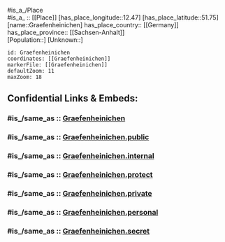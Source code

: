 ﻿---
confidential: public
isDeleted: false
location:
- 51.75
- 12.47
mapmarker: city
mapzoom:
- 7
- 12
SpocWebEntityId: 30624
tags:
- geo/City
type: City
---

#is_a_/Place  
#is_a_ :: [[Place]] 
[has_place_longitude::12.47] 
[has_place_latitude::51.75] 
[name::Graefenheinichen] 
has_place_country:: [[Germany]]  
has_place_province:: [[Sachsen-Anhalt]]  
[Population::] 
[Unknown::] 


```leaflet
id: Graefenheinichen
coordinates: [[Graefenheinichen]] 
markerFile: [[Graefenheinichen]] 
defaultZoom: 11 
maxZoom: 18
```


## Confidential Links & Embeds: 

### #is_/same_as :: [Graefenheinichen](/_Standards/Earth/Continent/Europe/Europe~Central/Germany/Germany~East/Sachsen-Anhalt/counties~SA/Wittenberg/cities~Wittenberg/Gräfenhainichen/City/Graefenheinichen.md) 

### #is_/same_as :: [Graefenheinichen.public](/_public/Earth/Continent/Europe/Europe~Central/Germany/Germany~East/Sachsen-Anhalt/counties~SA/Wittenberg/cities~Wittenberg/Gräfenhainichen/City/Graefenheinichen.public.md) 

### #is_/same_as :: [Graefenheinichen.internal](/_internal/Earth/Continent/Europe/Europe~Central/Germany/Germany~East/Sachsen-Anhalt/counties~SA/Wittenberg/cities~Wittenberg/Gräfenhainichen/City/Graefenheinichen.internal.md) 

### #is_/same_as :: [Graefenheinichen.protect](/_protect/Earth/Continent/Europe/Europe~Central/Germany/Germany~East/Sachsen-Anhalt/counties~SA/Wittenberg/cities~Wittenberg/Gräfenhainichen/City/Graefenheinichen.protect.md) 

### #is_/same_as :: [Graefenheinichen.private](/_private/Earth/Continent/Europe/Europe~Central/Germany/Germany~East/Sachsen-Anhalt/counties~SA/Wittenberg/cities~Wittenberg/Gräfenhainichen/City/Graefenheinichen.private.md) 

### #is_/same_as :: [Graefenheinichen.personal](/_personal/Earth/Continent/Europe/Europe~Central/Germany/Germany~East/Sachsen-Anhalt/counties~SA/Wittenberg/cities~Wittenberg/Gräfenhainichen/City/Graefenheinichen.personal.md) 

### #is_/same_as :: [Graefenheinichen.secret](/_secret/Earth/Continent/Europe/Europe~Central/Germany/Germany~East/Sachsen-Anhalt/counties~SA/Wittenberg/cities~Wittenberg/Gräfenhainichen/City/Graefenheinichen.secret.md)

